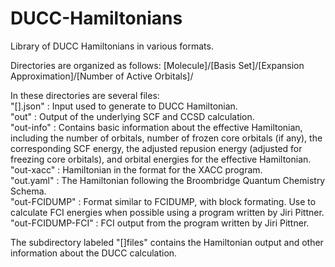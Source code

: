 # DUCC-Hamiltonians
Library of DUCC Hamiltonians in various formats.

Directories are organized as follows:
[Molecule]/[Basis Set]/[Expansion Approximation]/[Number of Active Orbitals]/

In these directories are several files:  
"[].json" : Input used to generate to DUCC Hamiltonian.  
"out" : Output of the underlying SCF and CCSD calculation.  
"out-info" : Contains basic information about the effective Hamiltonian, including the number of orbitals, number of frozen core orbitals (if any), the corresponding SCF energy, the adjusted repusion energy (adjusted for freezing core orbitals), and orbital energies for the effective Hamiltonian.  
"out-xacc" : Hamiltonian in the format for the XACC program.  
"out.yaml" : The Hamiltonian following the Broombridge Quantum Chemistry Schema.  
"out-FCIDUMP" : Format similar to FCIDUMP, with block formating. Use to calculate FCI energies when possible using a program written by Jiri Pittner.  
"out-FCIDUMP-FCI" : FCI output from the program written by Jiri Pittner.  

The subdirectory labeled "[]files" contains the Hamiltonian output and other information about the DUCC calculation.

